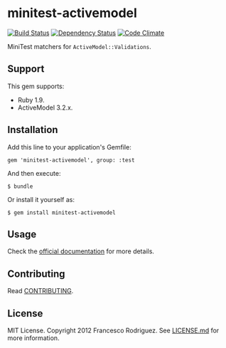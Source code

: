 # minitest-activemodel

[![Build Status](https://secure.travis-ci.org/frodsan/minitest-activemodel.png?branch=master&.png)](http://travis-ci.org/frodsan/minitest-activemodel)
[![Dependency Status](https://gemnasium.com/frodsan/minitest-activemodel.png)](https://gemnasium.com/frodsan/minitest-activemodel)
[![Code Climate](https://codeclimate.com/badge.png)](https://codeclimate.com/github/frodsan/minitest-activemodel)

MiniTest matchers for `ActiveModel::Validations`.

## Support

This gem supports:

+ Ruby 1.9.
+ ActiveModel 3.2.x.

## Installation

Add this line to your application's Gemfile:

    gem 'minitest-activemodel', group: :test

And then execute:

    $ bundle

Or install it yourself as:

    $ gem install minitest-activemodel

## Usage

Check the [official documentation](http://rubydoc.info/github/frodsan/minitest-activemodel/master/frames)
for more details.

## Contributing

Read [CONTRIBUTING](https://github.com/frodsan/minitest-activemodel/blob/master/CONTRIBUTING.md).

## License

MIT License. Copyright 2012 Francesco Rodriguez. See [LICENSE.md](https://github.com/frodsan/minitest-activemodel/blob/master/LICENSE.md)
for more information.
